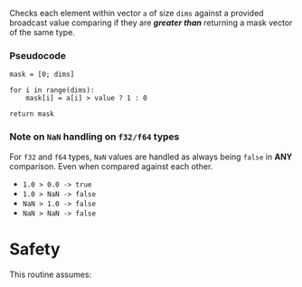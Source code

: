 Checks each element within vector `a` of size `dims` against a provided broadcast value
comparing if they are **_greater than_** returning a mask vector of the same type.

### Pseudocode

```ignore
mask = [0; dims]

for i in range(dims):
    mask[i] = a[i] > value ? 1 : 0

return mask
```

### Note on `NaN` handling on `f32/f64` types

For `f32` and `f64` types, `NaN` values are handled as always being `false` in **ANY** comparison. 
Even when compared against each other.

- `1.0 > 0.0 -> true`
- `1.0 > NaN -> false`
- `NaN > 1.0 -> false`
- `NaN > NaN -> false`

# Safety

This routine assumes: